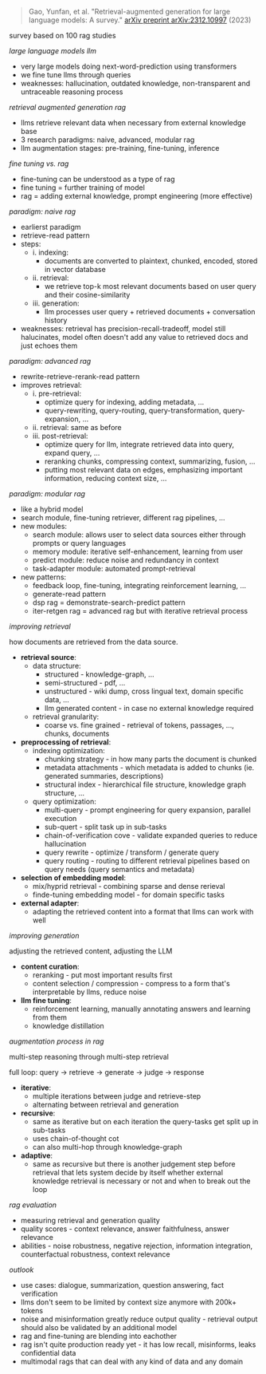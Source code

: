 > Gao, Yunfan, et al. "Retrieval-augmented generation for large language models: A survey." [arXiv preprint arXiv:2312.10997](https://arxiv.org/pdf/2312.10997) (2023)

survey based on 100 rag studies

*large language models llm*

- very large models doing next-word-prediction using transformers
- we fine tune llms through queries
- weaknesses: hallucination, outdated knowledge, non-transparent and untraceable reasoning process

*retrieval augmented generation rag*

- llms retrieve relevant data when necessary from external knowledge base
- 3 research paradigms: naive, advanced, modular rag
- llm augmentation stages: pre-training, fine-tuning, inference

*fine tuning vs. rag*

- fine-tuning can be understood as a type of rag
- fine tuning = further training of model
- rag = adding external knowledge, prompt engineering (more effective)

*paradigm: naive rag*

- earlierst paradigm
- retrieve-read pattern
- steps:
	- i. indexing:
		- documents are converted to plaintext, chunked, encoded, stored in vector database
	- ii. retrieval:
		- we retrieve top-k most relevant documents based on user query and their cosine-similarity
	- iii. generation:
		- llm processes user query + retrieved documents + conversation history
- weaknesses: retrieval has precision-recall-tradeoff, model still halucinates, model often doesn't add any value to retrieved docs and just echoes them

*paradigm: advanced rag*

- rewrite-retrieve-rerank-read pattern
- improves retrieval:
	- i. pre-retrieval:
		- optimize query for indexing, adding metadata, …
		- query-rewriting, query-routing, query-transformation, query-expansion, …
	- ii. retrieval: same as before
	- iii. post-retrieval:
		- optimize query for llm, integrate retrieved data into query, expand query, …
		- reranking chunks, compressing context, summarizing, fusion, …
		- putting most relevant data on edges, emphasizing important information, reducing context size, …

*paradigm: modular rag*

- like a hybrid model
- search module, fine-tuning retriever, different rag pipelines, …
- new modules:
	- search module: allows user to select data sources either through prompts or query languages
	- memory module: iterative self-enhancement, learning from user
	- predict module: reduce noise and redundancy in context
	- task-adapter module: automated prompt-retrieval
- new patterns:
	- feedback loop, fine-tuning, integrating reinforcement learning, …
	- generate-read pattern
	- dsp rag = demonstrate-search-predict pattern
	- iter-retgen rag = advanced rag but with iterative retrieval process

*improving retrieval*

how documents are retrieved from the data source.

- **retrieval source**:
	- data structure:
		- structured - knowledge-graph, …
		- semi-structured - pdf, …
		- unstructured - wiki dump, cross lingual text, domain specific data, …
		- llm generated content - in case no external knowledge required
	- retrieval granularity:
		- coarse vs. fine grained - retrieval of tokens, passages, …, chunks, documents
- **preprocessing of retrieval**:
	- indexing optimization:
		- chunking strategy - in how many parts the document is chunked
		- metadata attachments - which metadata is added to chunks (ie. generated summaries, descriptions)
		- structural index - hierarchical file structure, knowledge graph structure, …
	- query optimization:
		- multi-query - prompt engineering for query expansion, parallel execution
		- sub-quert - split task up in sub-tasks
		- chain-of-verification cove - validate expanded queries to reduce hallucination 
		- query rewrite - optimize / transform / generate query
		- query routing - routing to different retrieval pipelines based on query needs (query semantics and metadata)
- **selection of embedding model**:
	- mix/hyprid retrieval - combining sparse and dense rerieval
	- finde-tuning embedding model - for domain specific tasks
- **external adapter**:
	- adapting the retrieved content into a format that llms can work with well

*improving generation*

adjusting the retrieved content, adjusting the LLM

- **content curation**:
	- reranking - put most important results first
	- content selection / compression - compress to a form that's interpretable by llms, reduce noise
- **llm fine tuning**:
	- reinforcement learning, manually annotating answers and learning from them 
	- knowledge distillation

*augmentation process in rag*

multi-step reasoning through multi-step retrieval

full loop: query → retrieve → generate → judge → response

- **iterative**:
	- multiple iterations between judge and retrieve-step
	- alternating between retrieval and generation
- **recursive**:
	- same as iterative but on each iteration the query-tasks get split up in sub-tasks
	- uses chain-of-thought cot
	- can also multi-hop through knowledge-graph
- **adaptive**:
	- same as recursive but there is another judgement step before retrieval that lets system decide by itself whether external knowledge retrieval is necessary or not and when to break out the loop

*rag evaluation*

- measuring retrieval and generation quality
- quality scores - context relevance, answer faithfulness, answer relevance
- abilities - noise robustness, negative rejection, information integration, counterfactual robustness, context relevance

*outlook*

- use cases: dialogue, summarization, question answering, fact verification
- llms don't seem to be limited by context size anymore with 200k+ tokens
- noise and misinformation greatly reduce output quality - retrieval output should also be validated by an additional model
- rag and fine-tuning are blending into eachother
- rag isn't quite production ready yet - it has low recall, misinforms, leaks confidential data
- multimodal rags that can deal with any kind of data and any domain
